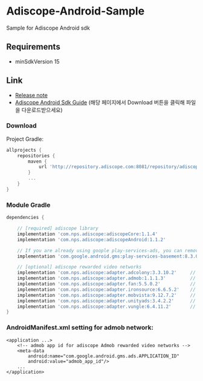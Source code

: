 # Adiscope-Android-Sample
Sample for Adiscope Android sdk


## Requirements
- minSdkVersion 15


## Link 
- [Release note](https://github.com/adiscope/Adiscope-Android-Sample/wiki/release_note)
- [Adiscope Android Sdk Guide](https://github.com/adiscope/Adiscope-Android-Sample/tree/master/doc/AdiscopeAndroidSdk_guide.pdf) (해당 페이지에서 Download 버튼을 클릭해 파일을 다운로드받으세요)


### Download

Project Gradle:
```gradle
allprojects {
    repositories {
        maven {
            url 'http://repository.adiscope.com:8081/repository/adiscope/'
        }
        ...
    }
}
```

### Module Gradle
```gradle
dependencies {

    // [required] adiscope library
    implementation 'com.nps.adiscope:adiscopeCore:1.1.4'
    implementation 'com.nps.adiscope:adiscopeAndroid:1.1.2'

    // If you are already using goople play-services-ads, you can remove play-services-basement
    implementation 'com.google.android.gms:play-services-basement:8.3.0'

    // [optional] adiscope rewarded video networks
    implementation 'com.nps.adiscope:adapter.adcolony:3.3.10.2'     // adcolony
    implementation 'com.nps.adiscope:adapter.admob:1.1.1.3'         // admob
    implementation 'com.nps.adiscope:adapter.fan:5.5.0.2'           // fan
    implementation 'com.nps.adiscope:adapter.ironsource:6.6.5.2'    // ironsource
    implementation 'com.nps.adiscope:adapter.mobvista:9.12.7.2'     // mobvista
    implementation 'com.nps.adiscope:adapter.unityads:3.4.2.2'      // unityads
    implementation 'com.nps.adiscope:adapter.vungle:6.4.11.2'       // vungle
}
```

### AndroidManifest.xml setting for admob network:
```
<application ...>
    <!-- admob app id for adiscope Admob rewarded video networks -->
    <meta-data
        android:name="com.google.android.gms.ads.APPLICATION_ID"
        android:value="admob_app_id"/>
    ...
</application>
```

